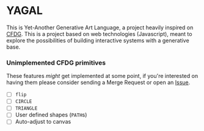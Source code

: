 # YAGAL

This is Yet-Another Generative Art Language, a project heavily inspired on [CFDG](https://www.contextfreeart.org/). 
This is a project based on web technologies (Javascript), meant to explore the possibilities of building interactive systems with a generative base.

### Unimplemented CFDG primitives

These features *might* get implemented at some point, if you're interested on having them please consider sending a Merge Request or open an [Issue](https://gitlab.com/kenkeiras/yagal/issues/new).

 - [ ] `flip`
 - [ ] `CIRCLE`
 - [ ] `TRIANGLE`
 - [ ] User defined shapes (`PATH`s)
 - [ ] Auto-adjust to canvas
